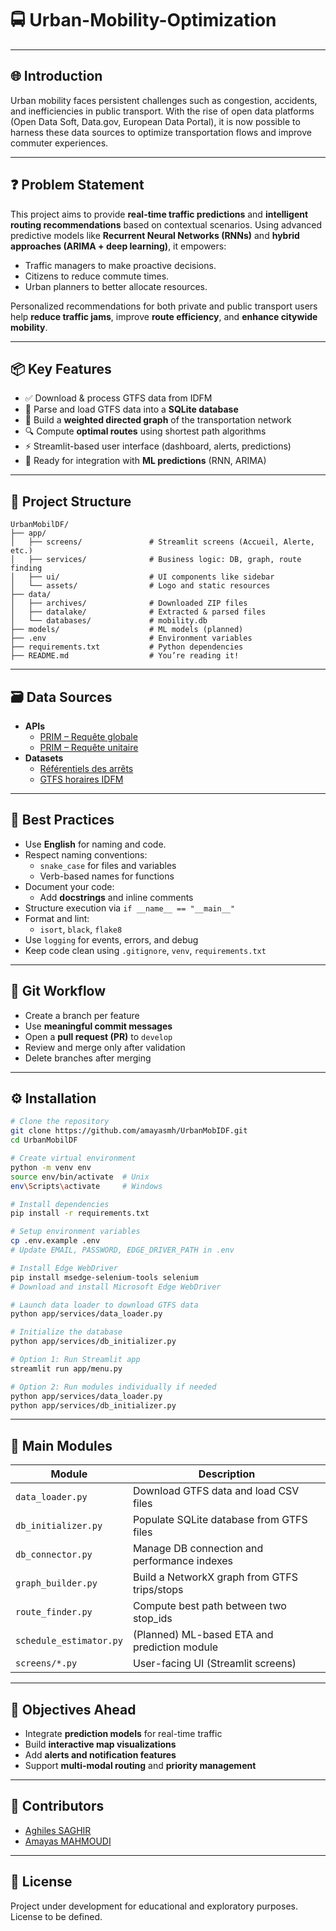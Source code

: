 # 🚍 Urban-Mobility-Optimization

---

## 🌐 Introduction

Urban mobility faces persistent challenges such as congestion, accidents, and inefficiencies in public transport. With the rise of open data platforms (Open Data Soft, Data.gov, European Data Portal), it is now possible to harness these data sources to optimize transportation flows and improve commuter experiences.

---

## ❓ Problem Statement

This project aims to provide **real-time traffic predictions** and **intelligent routing recommendations** based on contextual scenarios. Using advanced predictive models like **Recurrent Neural Networks (RNNs)** and **hybrid approaches (ARIMA + deep learning)**, it empowers:

- Traffic managers to make proactive decisions.
- Citizens to reduce commute times.
- Urban planners to better allocate resources.

Personalized recommendations for both private and public transport users help **reduce traffic jams**, improve **route efficiency**, and **enhance citywide mobility**.

---

## 📦 Key Features

- ✅ Download & process GTFS data from IDFM
- 🧾 Parse and load GTFS data into a **SQLite database**
- 🧠 Build a **weighted directed graph** of the transportation network
- 🔍 Compute **optimal routes** using shortest path algorithms
- ⚡ Streamlit-based user interface (dashboard, alerts, predictions)
- 🔮 Ready for integration with **ML predictions** (RNN, ARIMA)

---

## 📂 Project Structure

```
UrbanMobilDF/
├── app/
│   ├── screens/               # Streamlit screens (Accueil, Alerte, etc.)
│   ├── services/              # Business logic: DB, graph, route finding
│   ├── ui/                    # UI components like sidebar
│   └── assets/                # Logo and static resources
├── data/
│   ├── archives/              # Downloaded ZIP files
│   ├── datalake/              # Extracted & parsed files
│   └── databases/             # mobility.db
├── models/                    # ML models (planned)
├── .env                       # Environment variables
├── requirements.txt           # Python dependencies
├── README.md                  # You’re reading it!
```

---

## 🗃️ Data Sources

- **APIs**
  - [PRIM – Requête globale](https://prim.iledefrance-mobilites.fr/fr/apis/idfm-ivtr-requete_globale)
  - [PRIM – Requête unitaire](https://prim.iledefrance-mobilites.fr/fr/apis/idfm-ivtr-requete_unitaire)
- **Datasets**
  - [Référentiels des arrêts](https://data.iledefrance-mobilites.fr/explore/dataset/arrets/export)
  - [GTFS horaires IDFM](https://prim.iledefrance-mobilites.fr/fr/jeux-de-donnees/offre-horaires-tc-gtfs-idfm)

---

## 🧠 Best Practices

- Use **English** for naming and code.
- Respect naming conventions:
  - `snake_case` for files and variables
  - Verb-based names for functions
- Document your code:
  - Add **docstrings** and inline comments
- Structure execution via `if __name__ == "__main__"`
- Format and lint:
  - `isort`, `black`, `flake8`
- Use `logging` for events, errors, and debug
- Keep code clean using `.gitignore`, `venv`, `requirements.txt`

---

## 🔁 Git Workflow

- Create a branch per feature
- Use **meaningful commit messages**
- Open a **pull request (PR)** to `develop`
- Review and merge only after validation
- Delete branches after merging

---

## ⚙️ Installation

```bash
# Clone the repository
git clone https://github.com/amayasmh/UrbanMobIDF.git
cd UrbanMobilDF

# Create virtual environment
python -m venv env
source env/bin/activate  # Unix
env\Scripts\activate     # Windows

# Install dependencies
pip install -r requirements.txt

# Setup environment variables
cp .env.example .env
# Update EMAIL, PASSWORD, EDGE_DRIVER_PATH in .env

# Install Edge WebDriver
pip install msedge-selenium-tools selenium
# Download and install Microsoft Edge WebDriver

# Launch data loader to download GTFS data
python app/services/data_loader.py

# Initialize the database
python app/services/db_initializer.py

# Option 1: Run Streamlit app
streamlit run app/menu.py

# Option 2: Run modules individually if needed
python app/services/data_loader.py
python app/services/db_initializer.py
```

---

## 🧪 Main Modules

| Module                  | Description                                             |
|------------------------|---------------------------------------------------------|
| `data_loader.py`       | Download GTFS data and load CSV files                  |
| `db_initializer.py`    | Populate SQLite database from GTFS files               |
| `db_connector.py`      | Manage DB connection and performance indexes           |
| `graph_builder.py`     | Build a NetworkX graph from GTFS trips/stops           |
| `route_finder.py`      | Compute best path between two stop_ids                 |
| `schedule_estimator.py`| (Planned) ML-based ETA and prediction module           |
| `screens/*.py`         | User-facing UI (Streamlit screens)                     |

---

## 🎯 Objectives Ahead

- Integrate **prediction models** for real-time traffic
- Build **interactive map visualizations**
- Add **alerts and notification features**
- Support **multi-modal routing** and **priority management**

---

## 👥 Contributors

- [Aghiles SAGHIR](https://www.linkedin.com/in/aghiles-s)
- [Amayas MAHMOUDI](https://www.linkedin.com/in/amayas-mhd)

---

## 📜 License

Project under development for educational and exploratory purposes. License to be defined.

